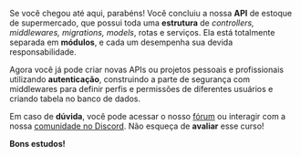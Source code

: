 Se você chegou até aqui, parabéns! Você concluiu a nossa **API** de estoque de supermercado, que possui toda uma **estrutura** de _controllers, middlewares, migrations, models_, rotas e serviços. Ela está totalmente separada em **módulos**, e cada um desempenha sua devida responsabilidade.

Agora você já pode criar novas APIs ou projetos pessoais e profissionais utilizando **autenticação**, construindo a parte de segurança com middlewares para definir perfis e permissões de diferentes usuários e criando tabela no banco de dados.

Em caso de **dúvida**, você pode acessar o nosso [fórum](https://cursos.alura.com.br/forum/curso-autenticacao/todos) ou interagir com a nossa [comunidade no Discord](https://discord.gg/SK9bj7hEYD). Não esqueça de **avaliar** esse curso!

**Bons estudos!**